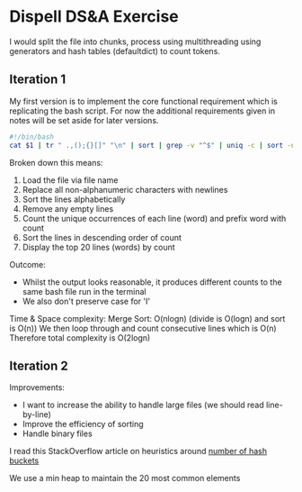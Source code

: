 # Dispell DS&A Exercise

I would split the file into chunks, process using multithreading using generators and hash tables (defaultdict) to count tokens.

## Iteration 1

My first version is to implement the core functional requirement which is replicating the bash script. For now the additional requirements given in notes will be set aside for later versions.

```bash
#!/bin/bash
cat $1 | tr " .,();{}[]" "\n" | sort | grep -v "^$" | uniq -c | sort -nr | head -20
```

Broken down this means:
1. Load the file via file name
2. Replace all non-alphanumeric characters with newlines
3. Sort the lines alphabetically
4. Remove any empty lines
5. Count the unique occurrences of each line (word) and prefix word with count
6. Sort the lines in descending order of count
7. Display the top 20 lines (words) by count

Outcome: 
* Whilst the output looks reasonable, it produces different counts to the same bash file run in the terminal
* We also don't preserve case for 'I'

Time & Space complexity:
Merge Sort: O(nlogn) (divide is O(logn) and sort is O(n))
We then loop through and count consecutive lines which is O(n)
Therefore total complexity is O(2logn)

## Iteration 2

Improvements:
* I want to increase the ability to handle large files (we should read line-by-line)
* Improve the efficiency of sorting
* Handle binary files

I read this StackOverflow article on heuristics around [number of hash buckets](https://stackoverflow.com/questions/225621/how-many-hash-buckets)

We use a min heap to maintain the 20 most common elements